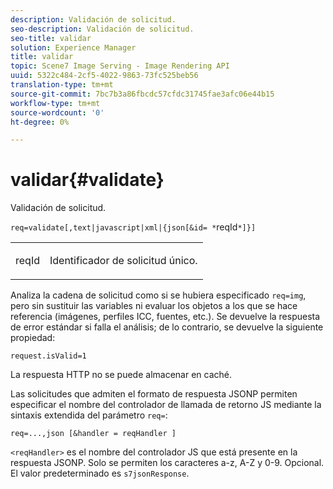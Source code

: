 ```yaml
---
description: Validación de solicitud.
seo-description: Validación de solicitud.
seo-title: validar
solution: Experience Manager
title: validar
topic: Scene7 Image Serving - Image Rendering API
uuid: 5322c484-2cf5-4022-9863-73fc525beb56
translation-type: tm+mt
source-git-commit: 7bc7b3a86fbcdc57cfdc31745fae3afc06e44b15
workflow-type: tm+mt
source-wordcount: '0'
ht-degree: 0%

---
```



# validar{#validate}

Validación de solicitud.

`req=validate[,text|javascript|xml|{json[&id= *`reqId`*]}]`

<table id="simpletable_F214CDA7580A46C0B5CF14CF13AA9B0A"> 
 <tr class="strow"> 
  <td class="stentry"> <p><span class="codeph"><span class="varname"> reqId</span> </span> </p> </td> 
  <td class="stentry"> <p>Identificador de solicitud único. </p></td> 
 </tr> 
</table>

Analiza la cadena de solicitud como si se hubiera especificado `req=img`, pero sin sustituir las variables ni evaluar los objetos a los que se hace referencia (imágenes, perfiles ICC, fuentes, etc.). Se devuelve la respuesta de error estándar si falla el análisis; de lo contrario, se devuelve la siguiente propiedad:

`request.isValid=1`

La respuesta HTTP no se puede almacenar en caché.

Las solicitudes que admiten el formato de respuesta JSONP permiten especificar el nombre del controlador de llamada de retorno JS mediante la sintaxis extendida del parámetro `req=`:

`req=...,json [&handler = reqHandler ]`

`<reqHandler>` es el nombre del controlador JS que está presente en la respuesta JSONP. Solo se permiten los caracteres a-z, A-Z y 0-9. Opcional. El valor predeterminado es `s7jsonResponse`.
